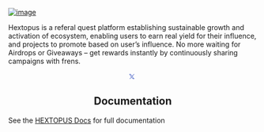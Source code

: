 

[![image](https://hextopus.s3.amazonaws.com/hero_image.png)](https://hextopus.app)

<p>
    Hextopus is a referal quest platform establishing sustainable growth and activation of ecosystem, enabling users to earn real yield for their influence, and projects to promote based on user’s influence. No more waiting for Airdrops or Giveaways – get rewards instantly by continuously sharing campaigns with frens.
</p>
  
  <div align="center">
    <a href="https://github.com/hextopus/hextopus-contracts" style="text-decoration:none;">
      <img src="https://github.com/ultralytics/assets/raw/master/social/logo-social-github.png" width="2%" alt="" /></a>
    <img src="https://github.com/ultralytics/assets/raw/master/social/logo-transparent.png" width="2%" alt="" />
    <a href="https://twitter.com/HextopusFinance" style="text-decoration:none;">
      <img src="https://github.com/ultralytics/assets/raw/master/social/logo-social-twitter.png" width="2%" alt="" /></a>
    <img src="https://github.com/ultralytics/assets/raw/master/social/logo-transparent.png" width="2%" alt="" />
    <a href="https://medium.com/@hextopus_protocol"  style="text-decoration:none;">
      <img src="https://user-images.githubusercontent.com/72462227/195672490-01952cb4-b4bd-4b6b-9008-df27a1be3fdc.png" width="2%" alt="" /></a>
    <img src="https://github.com/ultralytics/assets/raw/master/social/logo-transparent.png" width="2%" alt="" />
    
    
      
    
  
  </div>

## <div align="center"> Documentation </div>

See the [HEXTOPUS Docs](https://docs.hextopus.app/) for full documentation
